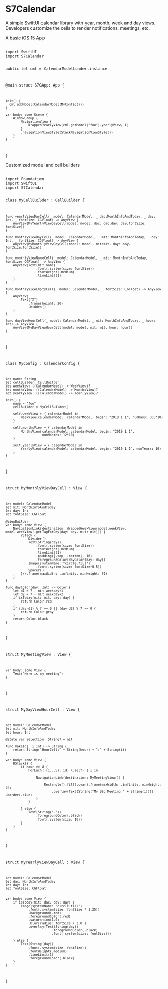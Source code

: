 # S7Calendar

A simple SwiftUI calendar library with year, month, week and day views.  Developers customize
the cells to render notifications, meetings, etc.  


A basic iOS 15 App

<code>
import SwiftUI
import S7Calendar

public let cml = CalendarModelLoader.instance

@main
struct S7CApp: App {
    
    init() {
      cml.addModel(CalendarModel(MyConfig()))
    }
    
    var body: some Scene {
        WindowGroup {
            NavigationView {
                WrappedYearlyView(cml.getModel("foo").yearlyView, 1)
            }
            .navigationViewStyle(StackNavigationViewStyle())
        }
    }
}
</code>

Customized model and cell builders

<code>
import Foundation
import SwiftUI
import S7Calendar


class MyCellBuilder : CellBuilder {
    
    func yearlyViewDayCell(_ model: CalendarModel, _ dac:MonthInfoAndToday, _ day: Int, _ fontSize: CGFloat) -> AnyView {
        AnyView(MyYearlyViewDayCell(model: model, dac: dac,day: day,fontSize: fontSize))
    }
    
    func monthlyViewDayCell(_ model: CalendarModel, _ mit: MonthInfoAndToday, _ day: Int, _ fontSize: CGFloat) -> AnyView {
        AnyView(MyMonthlyViewDayCell(model: model, mit:mit, day: day, fontSize:fontSize))
    }
    
    func monthlyViewNameCell(_ model: CalendarModel, _ mit: MonthInfoAndToday, _ fontSize: CGFloat) -> AnyView {
        AnyView(Text(mit.name)
                    .font(.system(size: fontSize))
                    .fontWeight(.medium)
                    .lineLimit(1)
        )
    }
    
    func monthlyViewEmptyCell(_ model: CalendarModel, _ fontSize: CGFloat) -> AnyView {
        AnyView(
            Text("X")
                .frame(height: 30)
                .hidden()
        )
    }
    
    func dayViewHourCell(_ model: CalendarModel, _ mit: MonthInfoAndToday, _ hour: Int) -> AnyView {
        AnyView(MyDayViewHourCell(model: model, mit: mit, hour: hour))
    }
    
}


class MyConfig : CalendarConfig {
    
    let name: String
    let cellBuilder: CellBuilder
    let weekView: ((CalendarModel) -> WeekView)?
    let monthsView: ((CalendarModel) -> MonthsView)?
    let yearlyView: ((CalendarModel) -> YearlyView)?
    
    init() {
        name = "foo"
        cellBuilder = MyCellBuilder()
        
        self.weekView = { calendarModel in
            WeekView(calendarModel: calendarModel, begin: "2019 1 1", numDays: 365*10)
        }
        
        self.monthsView = { calendarModel in
            MonthsView(calendarModel: calendarModel, begin: "2019 1 1",
                       numMonths: 12*10)
        }
        
        self.yearlyView = { calendarModel in
            YearlyView(calendarModel: calendarModel, begin: "2019 1 1", numYears: 10)
        }
    }
}

struct MyMonthlyViewDayCell : View {
    
    let model: CalendarModel
    let mit: MonthInfoAndToday
    let day: Int
    let fontSize: CGFloat
    
    @ViewBuilder
    var body: some View {
        NavigationLink(destination: WrappedWeekView(model.weekView, model.weekView!.getTagForDay(day: day, mit: mit))) {
            VStack {
                Divider()
                Text(String(day))
                    .font(.system(size: fontSize))
                    .fontWeight(.medium)
                    .lineLimit(1)
                    .padding([.top, .bottom], 10)
                    .foregroundColor(dayColor(day: day))
                Image(systemName: "circle.fill")
                    .font(.system(size: fontSize*0.5))
                Spacer()
            }//.frame(maxWidth: .infinity, minHeight: 70)
        }
    }
    
    func dayColor(day: Int) -> Color {
        let d1 = 7 - mit.weekday+1
        let d2 = 7 - mit.weekday+2
        if isToday(mit: mit, day: day) {
            return Color.red
        }
        if (day-d1) % 7 == 0 || (day-d2) % 7 == 0 {
            return Color.gray
        }
        return Color.black
    }
}

struct MyMeetingView : View {
    
    var body: some View {
        Text("Here is my meeting")
    }
}

struct MyDayViewHourCell : View {
    
    let model: CalendarModel
    let mit: MonthInfoAndToday
    let hour: Int
    
    @State var selection: String? = nil
    
    func makeId(_ i:Int) -> String {
        return String("HourCell:" + String(hour) + ":" + String(i))
    }
    
    var body: some View {
        HStack() {
            if hour == 8 {
                ForEach( (1...5), id: \.self) { i in
                    
                    NavigationLink(destination: MyMeetingView()) {
                        
                        Rectangle().fill(.cyan).frame(maxWidth: .infinity, minHeight: 75)
                            .overlay(Text(String("My Big Meeting " + String(i))))                       .border(.blue)
                    }
                }
                
            } else {
                Text(String("."))
                    .foregroundColor(.black)
                    .font(.system(size: 18))
            }
        }
    }
}

struct MyYearlyViewDayCell : View {
    
    let model: CalendarModel
    let dac: MonthInfoAndToday
    let day: Int
    let fontSize: CGFloat
    
    
    var body: some View {
        if isToday(mit: dac, day: day) {
            Image(systemName: "circle.fill")
                .font(.system(size: fontSize * 1.25))
                .background(.red)
                .foregroundColor(.red)
                .saturation(1.0)
                .blur(radius: fontSize / 3.0 )
                .overlay(Text(String(day))
                            .foregroundColor(.black)
                            .font(.system(size: fontSize)))
            
        } else {
            Text(String(day))
                .font(.system(size: fontSize))
                .fontWeight(.medium)
                .lineLimit(1)
                .foregroundColor(.black)
        }
    }
}
</code>
